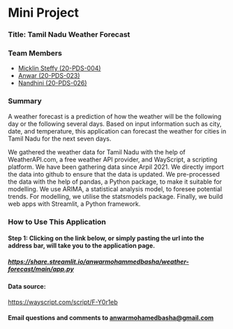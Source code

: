 # Mini Project 

### **Title**: Tamil Nadu Weather Forecast

### **Team Members**

 * [Micklin Steffy (20-PDS-004)](https://www.linkedin.com/in/micklinsteffyl/)
 * [Anwar (20-PDS-023)](https://www.linkedin.com/in/anwarmohamedbasha/)
 * [Nandhini (20-PDS-026)](https://www.linkedin.com/in/nandhini-p-b18aab1b4/)

### **Summary**

A weather forecast is a prediction of how the weather will be the following day or the following several days. Based on input information such as city, date, and temperature, this application can forecast the weather for cities in Tamil Nadu for the next seven days.  

We gathered the weather data for Tamil Nadu with the help of WeatherAPI.com, a free weather API provider, and WayScript, a scripting platform. We have been gathering data since Arpil 2021. We directly import the data into github to ensure that the data is updated. We pre-processed the data with the help of pandas, a Python package, to make it suitable for modelling. We use ARIMA, a statistical analysis model, to foresee potential trends.  For modelling, we utilise the statsmodels package. Finally, we build web apps with Streamlit, a Python framework.

### **How to Use This Application**

#### **Step 1**: Clicking on the link below, or simply pasting the url into the address bar, will take you to the application page.
##### https://share.streamlit.io/anwarmohammedbasha/weather-forecast/main/app.py


#### Data source: 
https://wayscript.com/script/F-Y0r1eb

#### Email questions and comments to anwarmohamedbasha@gmail.com
